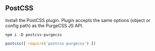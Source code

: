 ## PostCSS

Install the PostCSS plugin. Plugin accepts the same options (object or config path) as the PurgeCSS JS API.

```text
npm i -D postcss-purgecss
```

```javascript
postcss([ require('postcss-purgecss') ])
```

